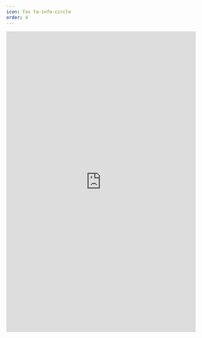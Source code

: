 ```yaml
---
icon: fas fa-info-circle
order: 4
---
```


<iframe name="opinionstage-widget" src="https://www.opinionstage.com/api/v2/widgets/08ee8e4e-9d5b-4bd0-84f3-c8908b3886e4/iframe?em=1" data-opinionstage-iframe="08ee8e4e-9d5b-4bd0-84f3-c8908b3886e4" width="100%" height="800" scrolling="auto" style="border: none;" frameBorder="0" allow="fullscreen" webkitallowfullscreen="true" mozallowfullscreen="true" referrerpolicy="no-referrer-when-downgrade"></iframe>
